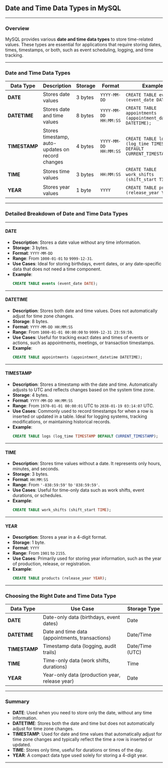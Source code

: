 ## Date and Time Data Types in MySQL
 
---

### Overview

MySQL provides various **date and time data types** to store time-related values. These types are essential for applications that require storing dates, times, timestamps, or both, such as event scheduling, logging, and time tracking.

---

### Date and Time Data Types

| Data Type     | Description                                      | Storage      | Format                          | Example                                          |
|---------------|--------------------------------------------------|--------------|---------------------------------|--------------------------------------------------|
| **DATE**      | Stores date values                               | 3 bytes      | `YYYY-MM-DD`                    | `CREATE TABLE events (event_date DATE);`         |
| **DATETIME**  | Stores date and time values                      | 8 bytes      | `YYYY-MM-DD HH:MM:SS`           | `CREATE TABLE appointments (appointment_datetime DATETIME);` |
| **TIMESTAMP** | Stores timestamp, auto-updates on record changes | 4 bytes      | `YYYY-MM-DD HH:MM:SS`           | `CREATE TABLE logs (log_time TIMESTAMP DEFAULT CURRENT_TIMESTAMP);` |
| **TIME**      | Stores time values                               | 3 bytes      | `HH:MM:SS`                      | `CREATE TABLE work_shifts (shift_start TIME);`   |
| **YEAR**      | Stores year values                               | 1 byte       | `YYYY`                          | `CREATE TABLE products (release_year YEAR);`     |

---

### Detailed Breakdown of Date and Time Data Types

---

#### **DATE**

- **Description**: Stores a date value without any time information.
- **Storage**: 3 bytes.
- **Format**: `YYYY-MM-DD`
- **Range**: From `1000-01-01` to `9999-12-31`.
- **Use Cases**: Ideal for storing birthdays, event dates, or any date-specific data that does not need a time component.
- **Example**:  
  ```sql
  CREATE TABLE events (event_date DATE);
  ```

---

#### **DATETIME**

- **Description**: Stores both date and time values. Does not automatically adjust for time zone changes.
- **Storage**: 8 bytes.
- **Format**: `YYYY-MM-DD HH:MM:SS`
- **Range**: From `1000-01-01 00:00:00` to `9999-12-31 23:59:59`.
- **Use Cases**: Useful for tracking exact dates and times of events or actions, such as appointments, meetings, or transaction timestamps.
- **Example**:  
  ```sql
  CREATE TABLE appointments (appointment_datetime DATETIME);
  ```

---

#### **TIMESTAMP**

- **Description**: Stores a timestamp with the date and time. Automatically adjusts to UTC and reflects changes based on the system time zone.
- **Storage**: 4 bytes.
- **Format**: `YYYY-MM-DD HH:MM:SS`
- **Range**: From `1970-01-01 00:00:01` UTC to `2038-01-19 03:14:07` UTC.
- **Use Cases**: Commonly used to record timestamps for when a row is inserted or updated in a table. Ideal for logging systems, tracking modifications, or maintaining historical records.
- **Example**:  
  ```sql
  CREATE TABLE logs (log_time TIMESTAMP DEFAULT CURRENT_TIMESTAMP);
  ```

---

#### **TIME**

- **Description**: Stores time values without a date. It represents only hours, minutes, and seconds.
- **Storage**: 3 bytes.
- **Format**: `HH:MM:SS`
- **Range**: From `'-838:59:59'` to `'838:59:59'`.
- **Use Cases**: Useful for time-only data such as work shifts, event durations, or schedules.
- **Example**:  
  ```sql
  CREATE TABLE work_shifts (shift_start TIME);
  ```

---

#### **YEAR**

- **Description**: Stores a year in a 4-digit format.
- **Storage**: 1 byte.
- **Format**: `YYYY`
- **Range**: From `1901` to `2155`.
- **Use Cases**: Primarily used for storing year information, such as the year of production, release, or registration.
- **Example**:  
  ```sql
  CREATE TABLE products (release_year YEAR);
  ```

---

### Choosing the Right Date and Time Data Type

| Data Type   | Use Case                                           | Storage Type       |
|-------------|---------------------------------------------------|--------------------|
| **DATE**    | Date-only data (birthdays, event dates)           | Date               |
| **DATETIME**| Date and time data (appointments, transactions)   | Date/Time          |
| **TIMESTAMP**| Timestamp data (logging, audit trails)           | Date/Time (UTC)    |
| **TIME**    | Time-only data (work shifts, durations)           | Time               |
| **YEAR**    | Year-only data (production year, release year)    | Date               |

---

### Summary

- **DATE**: Used when you need to store only the date, without any time information.
- **DATETIME**: Stores both the date and time but does not automatically adjust for time zone changes.
- **TIMESTAMP**: Used for date and time values that automatically adjust for time zone changes and typically reflect the time a row is inserted or updated.
- **TIME**: Stores only time, useful for durations or times of the day.
- **YEAR**: A compact data type used solely for storing a 4-digit year.

---
